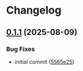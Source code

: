 # Changelog

## [0.1.1](https://github.com/matt-888/publish-action/compare/v0.1.0...v0.1.1) (2025-08-09)


### Bug Fixes

* initial commit ([5565e25](https://github.com/matt-888/publish-action/commit/5565e25e367987618f096936973da6c1c443325b))
